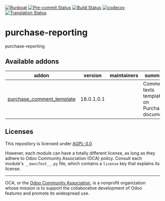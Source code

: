 
[![Runboat](https://img.shields.io/badge/runboat-Try%20me-875A7B.png)](https://runboat.odoo-community.org/builds?repo=OCA/purchase-reporting&target_branch=18.0)
[![Pre-commit Status](https://github.com/OCA/purchase-reporting/actions/workflows/pre-commit.yml/badge.svg?branch=18.0)](https://github.com/OCA/purchase-reporting/actions/workflows/pre-commit.yml?query=branch%3A18.0)
[![Build Status](https://github.com/OCA/purchase-reporting/actions/workflows/test.yml/badge.svg?branch=18.0)](https://github.com/OCA/purchase-reporting/actions/workflows/test.yml?query=branch%3A18.0)
[![codecov](https://codecov.io/gh/OCA/purchase-reporting/branch/18.0/graph/badge.svg)](https://codecov.io/gh/OCA/purchase-reporting)
[![Translation Status](https://translation.odoo-community.org/widgets/purchase-reporting-18-0/-/svg-badge.svg)](https://translation.odoo-community.org/engage/purchase-reporting-18-0/?utm_source=widget)

<!-- /!\ do not modify above this line -->

# purchase-reporting

purchase-reporting

<!-- /!\ do not modify below this line -->

<!-- prettier-ignore-start -->

[//]: # (addons)

Available addons
----------------
addon | version | maintainers | summary
--- | --- | --- | ---
[purchase_comment_template](purchase_comment_template/) | 18.0.1.0.1 |  | Comments texts templates on Purchase documents

[//]: # (end addons)

<!-- prettier-ignore-end -->

## Licenses

This repository is licensed under [AGPL-3.0](LICENSE).

However, each module can have a totally different license, as long as they adhere to Odoo Community Association (OCA)
policy. Consult each module's `__manifest__.py` file, which contains a `license` key
that explains its license.

----
OCA, or the [Odoo Community Association](http://odoo-community.org/), is a nonprofit
organization whose mission is to support the collaborative development of Odoo features
and promote its widespread use.
